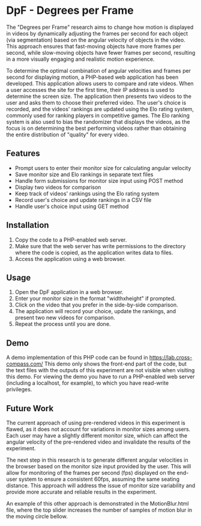 ﻿# DpF - Degrees per Frame

The "Degrees per Frame" research aims to change how motion is displayed in videos by dynamically adjusting the frames per second for each object (via segmentation) based on the angular velocity of objects in the video. This approach ensures that fast-moving objects have more frames per second, while slow-moving objects have fewer frames per second, resulting in a more visually engaging and realistic motion experience.

To determine the optimal combination of angular velocities and frames per second for displaying motion, a PHP-based web application has been developed. This application allows users to compare and rate videos. When a user accesses the site for the first time, their IP address is used to determine the screen size. The application then presents two videos to the user and asks them to choose their preferred video. The user's choice is recorded, and the videos' rankings are updated using the Elo rating system, commonly used for ranking players in competitive games. The Elo ranking system is also used to bias the randomizer that displays the videos, as the focus is on determining the best performing videos rather than obtaining the entire distribution of "quality" for every video.

## Features

-   Prompt users to enter their monitor size for calculating angular velocity
-   Save monitor size and Elo rankings in separate text files
-   Handle form submissions for monitor size input using POST method
-   Display two videos for comparison
-   Keep track of videos' rankings using the Elo rating system
-   Record user's choice and update rankings in a CSV file
-   Handle user's choice input using GET method

## Installation

1.  Copy the code to a PHP-enabled web server.
2.  Make sure that the web server has write permissions to the directory where the code is copied, as the application writes data to files.
3.  Access the application using a web browser.

## Usage

1.  Open the DpF application in a web browser.
2.  Enter your monitor size in the format "widthxheight" if prompted.
3.  Click on the video that you prefer in the side-by-side comparison.
4.  The application will record your choice, update the rankings, and present two new videos for comparison.
5.  Repeat the process until you are done.

## Demo
A demo implementation of this PHP code can be found in https://lab.cross-compass.com/ 
This demo only shows the front-end part of the code, but the text files with the outputs of this experiment are not visible when visiting this demo. For viewing the demo you have to run a PHP-enabled web server (including a localhost, for example), to which you have read-write privileges.

## Future Work

The current approach of using pre-rendered videos in this experiment is flawed, as it does not account for variations in monitor sizes among users. Each user may have a slightly different monitor size, which can affect the angular velocity of the pre-rendered video and invalidate the results of the experiment.

The next step in this research is to generate different angular velocities in the browser based on the monitor size input provided by the user. This will allow for monitoring of the frames per second (fps) displayed on the end-user system to ensure a consistent 60fps, assuming the same seating distance. This approach will address the issue of monitor size variability and provide more accurate and reliable results in the experiment.

An example of this other approach is demonstrated in the MotionBlur.html file, where the top slider increases the number of samples of motion blur in the moving circle bellow.
